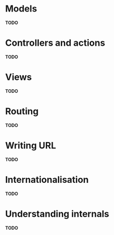 # Models

**TODO**

# Controllers and actions

**TODO**

# Views

**TODO**

# Routing

**TODO**

# Writing URL

**TODO**

# Internationalisation

**TODO**

# Understanding internals

**TODO**
